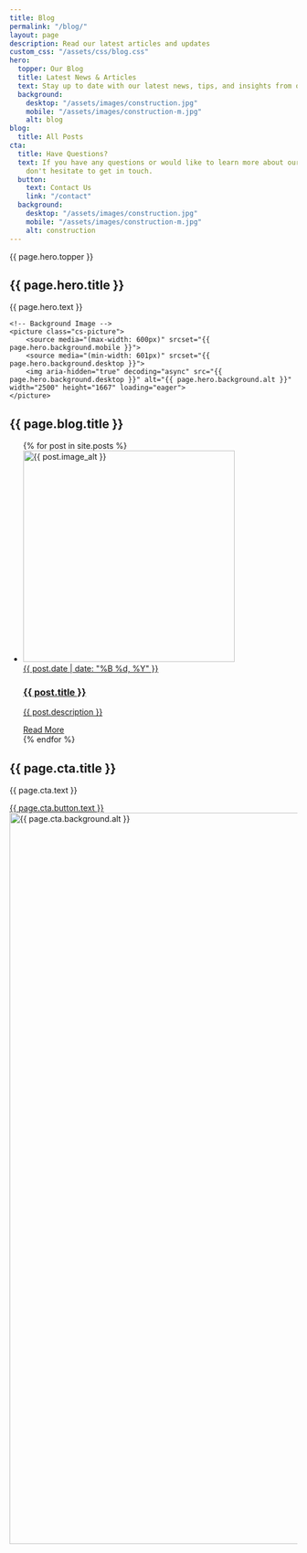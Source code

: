 ```yaml
---
title: Blog
permalink: "/blog/"
layout: page
description: Read our latest articles and updates
custom_css: "/assets/css/blog.css"
hero:
  topper: Our Blog
  title: Latest News & Articles
  text: Stay up to date with our latest news, tips, and insights from our team.
  background:
    desktop: "/assets/images/construction.jpg"
    mobile: "/assets/images/construction-m.jpg"
    alt: blog
blog:
  title: All Posts
cta:
  title: Have Questions?
  text: If you have any questions or would like to learn more about our services,
    don't hesitate to get in touch.
  button:
    text: Contact Us
    link: "/contact"
  background:
    desktop: "/assets/images/construction.jpg"
    mobile: "/assets/images/construction-m.jpg"
    alt: construction
---
```


<!-- ============================================ -->
<!--                    Hero                      -->
<!-- ============================================ -->

<section id="hero">
    <div class="cs-container">
        <div class="cs-flex-group">
            <span class="cs-topper">{{ page.hero.topper }}</span>
            <h1 class="cs-title">{{ page.hero.title }}</h1>
            <p class="cs-text">
                {{ page.hero.text }}
            </p>
        </div>
    </div>

    <!-- Background Image -->
    <picture class="cs-picture">
        <source media="(max-width: 600px)" srcset="{{ page.hero.background.mobile }}">
        <source media="(min-width: 601px)" srcset="{{ page.hero.background.desktop }}">
        <img aria-hidden="true" decoding="async" src="{{ page.hero.background.desktop }}" alt="{{ page.hero.background.alt }}" width="2500" height="1667" loading="eager">
    </picture>
</section>

<!-- ============================================ -->
<!--                 Blog Posts                   -->
<!-- ============================================ -->

<section id="blog-posts">
    <div class="cs-container">
        <div class="cs-content">
            <h2 class="cs-title">{{ page.blog.title }}</h2>
        </div>
        <ul class="cs-card-group">
            {% for post in site.posts %}
            <li class="cs-item">
                <a href="{{ post.url }}" class="cs-link">
                    <picture class="cs-picture">
                        <img class="cs-img" loading="lazy" decoding="async" src="{{ post.image }}" alt="{{ post.image_alt }}" width="370" height="370">
                    </picture>
                    <div class="cs-info">
                        <span class="cs-date">{{ post.date | date: "%B %d, %Y" }}</span>
                        <h3 class="cs-h3">{{ post.title }}</h3>
                        <p class="cs-item-text">
                            {{ post.description }}
                        </p>
                        <span class="cs-read-more">Read More</span>
                    </div>
                </a>
            </li>
            {% endfor %}
        </ul>
    </div>
</section>

<!-- ============================================ -->
<!--                   CTA                        -->
<!-- ============================================ -->

<section id="cta">
    <div class="cs-container">
        <div class="cs-content">
            <h2 class="cs-title">{{ page.cta.title }}</h2>
            <p class="cs-text">
                {{ page.cta.text }}
            </p>
            <a href="{{ page.cta.button.link }}" class="cs-button-solid">{{ page.cta.button.text }}</a>
        </div>
    </div>
    <!-- Background Image -->
    <picture class="cs-background">
        <source media="(max-width: 600px)" srcset="{{ page.cta.background.mobile }}">
        <source media="(min-width: 601px)" srcset="{{ page.cta.background.desktop }}">
        <img loading="lazy" decoding="async" src="{{ page.cta.background.desktop }}" alt="{{ page.cta.background.alt }}" width="1920" height="1280" aria-hidden="true">
    </picture>
</section> 